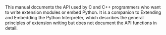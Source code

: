 This manual documents the API used by C and C++ programmers who want to write extension modules or embed Python.
It is a companion to Extending and Embedding the Python Interpreter, which describes the general principles of
extension writing but does not document the API functions in detail.
